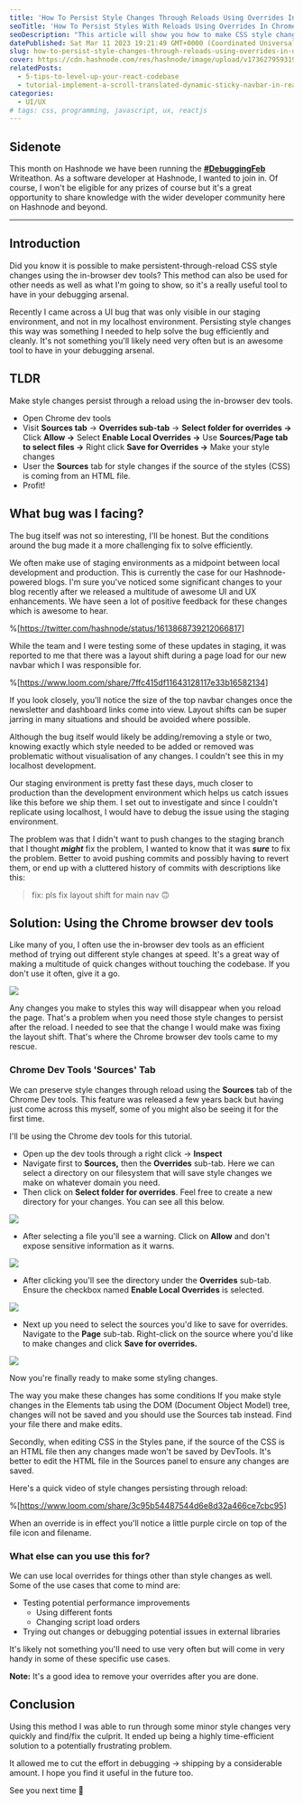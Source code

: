 ```yaml
---
title: 'How To Persist Style Changes Through Reloads Using Overrides In Dev Tools'
seoTitle: 'How To Persist Styles With Reloads Using Overrides In Chrome Dev Tools'
seoDescription: "This article will show you how to make CSS style changes that persist through reloads using the Chrome browser dev tools? Let's see how it's done!"
datePublished: Sat Mar 11 2023 19:21:49 GMT+0000 (Coordinated Universal Time)
slug: how-to-persist-style-changes-through-reloads-using-overrides-in-dev-tools
cover: https://cdn.hashnode.com/res/hashnode/image/upload/v1736279593192/58215b14-851e-41b9-ba37-52d3f9fef720.png
relatedPosts:
  - 5-tips-to-level-up-your-react-codebase
  - tutorial-implement-a-scroll-translated-dynamic-sticky-navbar-in-react
categories:
  - UI/UX
# tags: css, programming, javascript, ux, reactjs
---
```


## Sidenote

This month on Hashnode we have been running the [**#DebuggingFeb**](https://hashnode.com/n/debuggingfeb) Writeathon. As a software developer at Hashnode, I wanted to join in. Of course, I won't be eligible for any prizes of course but it's a great opportunity to share knowledge with the wider developer community here on Hashnode and beyond.

---

## Introduction

Did you know it is possible to make persistent-through-reload CSS style changes using the in-browser dev tools? This method can also be used for other needs as well as what I'm going to show, so it's a really useful tool to have in your debugging arsenal.

Recently I came across a UI bug that was only visible in our staging environment, and not in my localhost environment. Persisting style changes this way was something I needed to help solve the bug efficiently and cleanly. It's not something you'll likely need very often but is an awesome tool to have in your debugging arsenal.

## TLDR

Make style changes persist through a reload using the in-browser dev tools.

- Open Chrome dev tools
- Visit **Sources tab** -&gt; **Overrides sub-tab** -&gt; **Select folder for overrides -&gt;** Click **Allow -&gt;** Select **Enable Local Overrides -&gt;** Use **Sources/Page tab to select files -&gt;** Right click **Save for Overrides -&gt;** Make your style changes
- User the **Sources** tab for style changes if the source of the styles (CSS) is coming from an HTML file.
- Profit!

## What bug was I facing?

The bug itself was not so interesting, I'll be honest. But the conditions around the bug made it a more challenging fix to solve efficiently.

We often make use of staging environments as a midpoint between local development and production. This is currently the case for our Hashnode-powered blogs. I'm sure you've noticed some significant changes to your blog recently after we released a multitude of awesome UI and UX enhancements. We have seen a lot of positive feedback for these changes which is awesome to hear.

%[https://twitter.com/hashnode/status/1613868739212066817]

While the team and I were testing some of these updates in staging, it was reported to me that there was a layout shift during a page load for our new navbar which I was responsible for.

%[https://www.loom.com/share/7ffc415df11643128117e33b16582134]

If you look closely, you'll notice the size of the top navbar changes once the newsletter and dashboard links come into view. Layout shifts can be super jarring in many situations and should be avoided where possible.

Although the bug itself would likely be adding/removing a style or two, knowing exactly which style needed to be added or removed was problematic without visualisation of any changes. I couldn't see this in my localhost development.

Our staging environment is pretty fast these days, much closer to production than the development environment which helps us catch issues like this before we ship them. I set out to investigate and since I couldn't replicate using localhost, I would have to debug the issue using the staging environment.

The problem was that I didn't want to push changes to the staging branch that I thought **_might_** fix the problem, I wanted to know that it was **_sure_** to fix the problem. Better to avoid pushing commits and possibly having to revert them, or end up with a cluttered history of commits with descriptions like this:

> fix: pls fix layout shift for main nav 🙃

## Solution: Using the Chrome browser dev tools

Like many of you, I often use the in-browser dev tools as an efficient method of trying out different style changes at speed. It's a great way of making a multitude of quick changes without touching the codebase. If you don't use it often, give it a go.

![](https://cdn.hashnode.com/res/hashnode/image/upload/v1676717234284/d48902de-c1ca-41a5-8f6f-6bbde6d17fcf.png)

Any changes you make to styles this way will disappear when you reload the page. That's a problem when you need those style changes to persist after the reload. I needed to see that the change I would make was fixing the layout shift. That's where the Chrome browser dev tools came to my rescue.

### Chrome Dev Tools 'Sources' Tab

We can preserve style changes through reload using the **Sources** tab of the Chrome Dev tools. This feature was released a few years back but having just come across this myself, some of you might also be seeing it for the first time.

I'll be using the Chrome dev tools for this tutorial.

- Open up the dev tools through a right click -&gt; **Inspect**
- Navigate first to **Sources,** then the **Overrides** sub-tab.
  Here we can select a directory on our filesystem that will save style changes we make on whatever domain you need.
- Then click on **Select folder for overrides**. Feel free to create a new directory for your changes. You can see all this below.

![](https://cdn.hashnode.com/res/hashnode/image/upload/v1676717406885/ff8e3f99-a222-42c1-8451-a09d5cdcefd0.png)

- After selecting a file you'll see a warning. Click on **Allow** and don't expose sensitive information as it warns.

![](https://cdn.hashnode.com/res/hashnode/image/upload/v1676717656528/c02263ea-f519-4a8f-bf7c-453794d8ff43.png)

- After clicking you'll see the directory under the **Overrides** sub-tab. Ensure the checkbox named **Enable Local Overrides** is selected.

![](https://cdn.hashnode.com/res/hashnode/image/upload/v1676718139560/28c6a2a1-3e56-4853-99a0-c1947e0e4a1d.png)

- Next up you need to select the sources you'd like to save for overrides. Navigate to the **Page** sub-tab. Right-click on the source where you'd like to make changes and click **Save for overrides.**

![](https://cdn.hashnode.com/res/hashnode/image/upload/v1676717890350/1f8f4cf9-527b-4b0b-a5ae-61acbb9ae33b.png)

Now you're finally ready to make some styling changes.

The way you make these changes has some conditions If you make style changes in the Elements tab using the DOM (Document Object Model) tree, changes will not be saved and you should use the Sources tab instead. Find your file there and make edits.

Secondly, when editing CSS in the Styles pane, if the source of the CSS is an HTML file then any changes made won't be saved by DevTools. It's better to edit the HTML file in the Sources panel to ensure any changes are saved.

Here's a quick video of style changes persisting through reload:

%[https://www.loom.com/share/3c95b54487544d6e8d32a466ce7cbc95]

When an override is in effect you'll notice a little purple circle on top of the file icon and filename.

### What else can you use this for?

We can use local overrides for things other than style changes as well. Some of the use cases that come to mind are:

- Testing potential performance improvements
  - Using different fonts
  - Changing script load orders
- Trying out changes or debugging potential issues in external libraries

It's likely not something you'll need to use very often but will come in very handy in some of these specific use cases.

**Note:** It's a good idea to remove your overrides after you are done.

## Conclusion

Using this method I was able to run through some minor style changes very quickly and find/fix the culprit. It ended up being a highly time-efficient solution to a potentially frustrating problem.

It allowed me to cut the effort in debugging -&gt; shipping by a considerable amount. I hope you find it useful in the future too.

See you next time 👋
